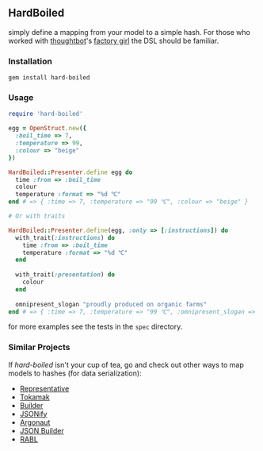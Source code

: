 ## HardBoiled

simply define a mapping from your model to a simple hash. For those who worked with [thoughtbot](http://thoughtbot.com)'s [factory girl](http://github.com/thoughtbot/factory_girl) the DSL should be familiar.

### Installation

    gem install hard-boiled

### Usage

```ruby
require 'hard-boiled'

egg = OpenStruct.new({
  :boil_time => 7,
  :temperature => 99,
  :colour => "beige"
})

HardBoiled::Presenter.define egg do
  time :from => :boil_time
  colour
  temperature :format => "%d ℃"
end # => { :time => 7, :temperature => "99 ℃", :colour => "beige" }

# Or with traits

HardBoiled::Presenter.define(egg, :only => [:instructions]) do
  with_trait(:instructions) do
    time :from => :boil_time
    temperature :format => "%d ℃"
  end
  
  with_trait(:presentation) do
    colour
  end
  
  omnipresent_slogan "proudly produced on organic farms"
end # => { :time => 7, :temperature => "99 ℃", :omnipresent_slogan => "proudly produced on organic farms" }
```

for more examples see the tests in the `spec` directory.

### Similar Projects

If _hard-boiled_ isn't your cup of tea, go and check out other ways to map models
to hashes (for data serialization):

* [Representative](https://github.com/mdub/representative)
* [Tokamak](https://github.com/abril/tokamak)
* [Builder](http://rubygems.org/gems/builder)
* [JSONify](https://github.com/bsiggelkow/jsonify)
* [Argonaut](https://github.com/jbr/argonaut)
* [JSON Builder](https://github.com/dewski/json_builder)
* [RABL](https://github.com/nesquena/rabl)